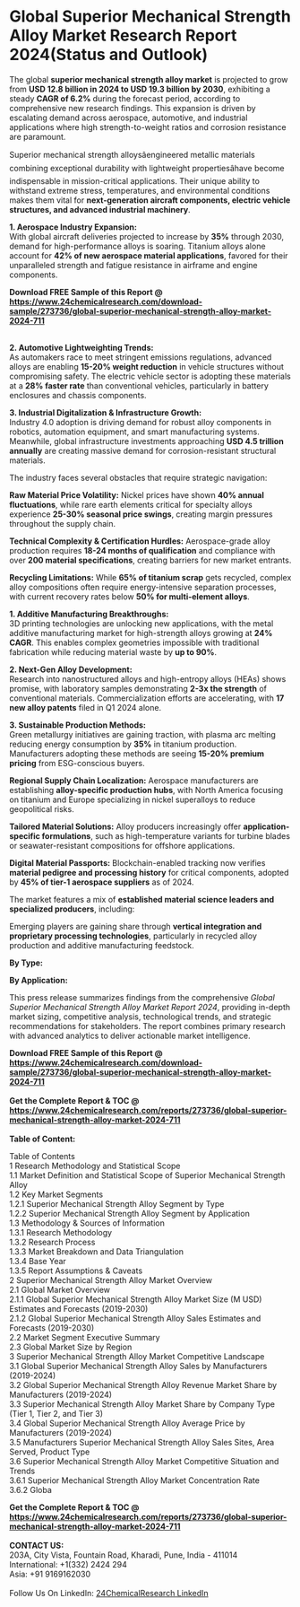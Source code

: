 <h1>Global Superior Mechanical Strength Alloy Market Research Report 2024(Status and Outlook)</h1><p>The global <strong>superior mechanical strength alloy market</strong> is projected to grow from <strong>USD 12.8 billion in 2024 to USD 19.3 billion by 2030</strong>, exhibiting a steady <strong>CAGR of 6.2%</strong> during the forecast period, according to comprehensive new research findings. This expansion is driven by escalating demand across aerospace, automotive, and industrial applications where high strength-to-weight ratios and corrosion resistance are paramount.</p><p>Superior mechanical strength alloysâengineered metallic materials combining exceptional durability with lightweight propertiesâhave become indispensable in mission-critical applications. Their unique ability to withstand extreme stress, temperatures, and environmental conditions makes them vital for <strong>next-generation aircraft components, electric vehicle structures, and advanced industrial machinery</strong>.</p><p><strong>1. Aerospace Industry Expansion:</strong><br>
With global aircraft deliveries projected to increase by <strong>35%</strong> through 2030, demand for high-performance alloys is soaring. Titanium alloys alone account for <strong>42% of new aerospace material applications</strong>, favored for their unparalleled strength and fatigue resistance in airframe and engine components.</p><div><b>Download FREE Sample of this Report @ 
            <a href="https://www.24chemicalresearch.com/download-sample/273736/global-superior-mechanical-strength-alloy-market-2024-711">
            https://www.24chemicalresearch.com/download-sample/273736/global-superior-mechanical-strength-alloy-market-2024-711</a></b></div><br><p><strong>2. Automotive Lightweighting Trends:</strong><br>
As automakers race to meet stringent emissions regulations, advanced alloys are enabling <strong>15-20% weight reduction</strong> in vehicle structures without compromising safety. The electric vehicle sector is adopting these materials at a <strong>28% faster rate</strong> than conventional vehicles, particularly in battery enclosures and chassis components.</p><p><strong>3. Industrial Digitalization &amp; Infrastructure Growth:</strong><br>
Industry 4.0 adoption is driving demand for robust alloy components in robotics, automation equipment, and smart manufacturing systems. Meanwhile, global infrastructure investments approaching <strong>USD 4.5 trillion annually</strong> are creating massive demand for corrosion-resistant structural materials.</p><p>The industry faces several obstacles that require strategic navigation:</p><p><strong>Raw Material Price Volatility:</strong> Nickel prices have shown <strong>40% annual fluctuations</strong>, while rare earth elements critical for specialty alloys experience <strong>25-30% seasonal price swings</strong>, creating margin pressures throughout the supply chain.</p><p><strong>Technical Complexity &amp; Certification Hurdles:</strong> Aerospace-grade alloy production requires <strong>18-24 months of qualification</strong> and compliance with over <strong>200 material specifications</strong>, creating barriers for new market entrants.</p><p><strong>Recycling Limitations:</strong> While <strong>65% of titanium scrap</strong> gets recycled, complex alloy compositions often require energy-intensive separation processes, with current recovery rates below <strong>50% for multi-element alloys</strong>.</p><p><strong>1. Additive Manufacturing Breakthroughs:</strong><br>
3D printing technologies are unlocking new applications, with the metal additive manufacturing market for high-strength alloys growing at <strong>24% CAGR</strong>. This enables complex geometries impossible with traditional fabrication while reducing material waste by <strong>up to 90%</strong>.</p><p><strong>2. Next-Gen Alloy Development:</strong><br>
Research into nanostructured alloys and high-entropy alloys (HEAs) shows promise, with laboratory samples demonstrating <strong>2-3x the strength</strong> of conventional materials. Commercialization efforts are accelerating, with <strong>17 new alloy patents</strong> filed in Q1 2024 alone.</p><p><strong>3. Sustainable Production Methods:</strong><br>
Green metallurgy initiatives are gaining traction, with plasma arc melting reducing energy consumption by <strong>35%</strong> in titanium production. Manufacturers adopting these methods are seeing <strong>15-20% premium pricing</strong> from ESG-conscious buyers.</p><p><strong>Regional Supply Chain Localization:</strong> Aerospace manufacturers are establishing <strong>alloy-specific production hubs</strong>, with North America focusing on titanium and Europe specializing in nickel superalloys to reduce geopolitical risks.</p><p><strong>Tailored Material Solutions:</strong> Alloy producers increasingly offer <strong>application-specific formulations</strong>, such as high-temperature variants for turbine blades or seawater-resistant compositions for offshore applications.</p><p><strong>Digital Material Passports:</strong> Blockchain-enabled tracking now verifies <strong>material pedigree and processing history</strong> for critical components, adopted by <strong>45% of tier-1 aerospace suppliers</strong> as of 2024.</p><p>The market features a mix of <strong>established material science leaders and specialized producers</strong>, including:</p><p>Emerging players are gaining share through <strong>vertical integration and proprietary processing technologies</strong>, particularly in recycled alloy production and additive manufacturing feedstock.</p><p><strong>By Type:</strong></p><p><strong>By Application:</strong></p><p>This press release summarizes findings from the comprehensive <em>Global Superior Mechanical Strength Alloy Market Report 2024</em>, providing in-depth market sizing, competitive analysis, technological trends, and strategic recommendations for stakeholders. The report combines primary research with advanced analytics to deliver actionable market intelligence.</p><div><b>Download FREE Sample of this Report @ 
            <a href="https://www.24chemicalresearch.com/download-sample/273736/global-superior-mechanical-strength-alloy-market-2024-711">
            https://www.24chemicalresearch.com/download-sample/273736/global-superior-mechanical-strength-alloy-market-2024-711</a></b></div><br><div><b>Get the Complete Report & TOC @ 
            <a href="https://www.24chemicalresearch.com/reports/273736/global-superior-mechanical-strength-alloy-market-2024-711">
            https://www.24chemicalresearch.com/reports/273736/global-superior-mechanical-strength-alloy-market-2024-711</a></b></div><br>
            <b>Table of Content:</b><p>Table of Contents<br />
1 Research Methodology and Statistical Scope<br />
1.1 Market Definition and Statistical Scope of Superior Mechanical Strength Alloy<br />
1.2 Key Market Segments<br />
1.2.1 Superior Mechanical Strength Alloy Segment by Type<br />
1.2.2 Superior Mechanical Strength Alloy Segment by Application<br />
1.3 Methodology & Sources of Information<br />
1.3.1 Research Methodology<br />
1.3.2 Research Process<br />
1.3.3 Market Breakdown and Data Triangulation<br />
1.3.4 Base Year<br />
1.3.5 Report Assumptions & Caveats<br />
2 Superior Mechanical Strength Alloy Market Overview<br />
2.1 Global Market Overview<br />
2.1.1 Global Superior Mechanical Strength Alloy Market Size (M USD) Estimates and Forecasts (2019-2030)<br />
2.1.2 Global Superior Mechanical Strength Alloy Sales Estimates and Forecasts (2019-2030)<br />
2.2 Market Segment Executive Summary<br />
2.3 Global Market Size by Region<br />
3 Superior Mechanical Strength Alloy Market Competitive Landscape<br />
3.1 Global Superior Mechanical Strength Alloy Sales by Manufacturers (2019-2024)<br />
3.2 Global Superior Mechanical Strength Alloy Revenue Market Share by Manufacturers (2019-2024)<br />
3.3 Superior Mechanical Strength Alloy Market Share by Company Type (Tier 1, Tier 2, and Tier 3)<br />
3.4 Global Superior Mechanical Strength Alloy Average Price by Manufacturers (2019-2024)<br />
3.5 Manufacturers Superior Mechanical Strength Alloy Sales Sites, Area Served, Product Type<br />
3.6 Superior Mechanical Strength Alloy Market Competitive Situation and Trends<br />
3.6.1 Superior Mechanical Strength Alloy Market Concentration Rate<br />
3.6.2 Globa</p><div><b>Get the Complete Report & TOC @ 
            <a href="https://www.24chemicalresearch.com/reports/273736/global-superior-mechanical-strength-alloy-market-2024-711">
            https://www.24chemicalresearch.com/reports/273736/global-superior-mechanical-strength-alloy-market-2024-711</a></b></div><br><b>CONTACT US:</b><br>
            203A, City Vista, Fountain Road, Kharadi, Pune, India - 411014<br>
            International: +1(332) 2424 294<br>
            Asia: +91 9169162030 <br><br>
            Follow Us On LinkedIn: <a href="https://www.linkedin.com/company/24chemicalresearch/">24ChemicalResearch LinkedIn</a>